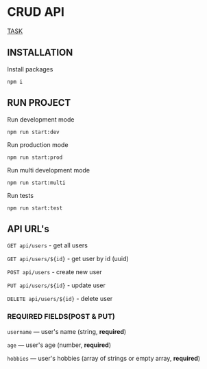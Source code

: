 # CRUD API

[TASK](https://github.com/AlreadyBored/nodejs-assignments/blob/main/assignments/crud-api/assignment.md)

## INSTALLATION

Install packages

```
npm i
```

## RUN PROJECT

Run development mode

```
npm run start:dev
```

Run production mode

```
npm run start:prod
```

Run multi development mode

```
npm run start:multi
```

Run tests

```
npm run start:test
```

## API URL's

`GET api/users` - get all users

`GET api/users/${id}` - get user by id (uuid)

`POST api/users` - create new user

`PUT api/users/${id}` - update user

`DELETE api/users/${id}` - delete user

### REQUIRED FIELDS(POST & PUT)

`username` — user's name (string, **required**)

`age` — user's age (number, **required**)

`hobbies` — user's hobbies (array of strings or empty array, **required**)
